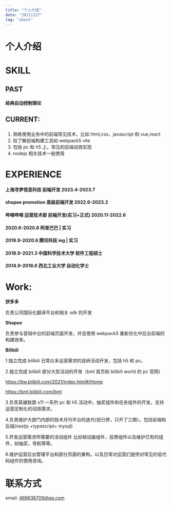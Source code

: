 ```yaml
---
title: "个人介绍"
date: "20211227"
tag: "about"
---
```


# 个人介绍

# SKILL

## PAST

#### 经典自动控制理论

## CURRENT:

###

1. 熟练使用业务中的前端常见技术，比如 html,css，javascript 和 vue,react
2. 较了解前端构建工具如 webpack5 vite
3. 包括 pc 和 h5 上，常见的前端动效实现
4. nodejs 相关技术一般使用

# EXPERIENCE

#### 上海寻梦信息科技 前端开发 2023.4-2023.7

#### shopee promotion 高级前端开发 2022.6-2023.2

#### 哔哩哔哩 运营技术部 前端开发(实习+正式) 2020.11-2022.6

#### 2020.6-2020.8 阿里巴巴 | 实习

#### 2019.9-2020.6 腾讯科技 ieg | 实习

#### 2018.9-2021.3 中国科学技术大学 软件工程硕士

#### 2014.9-2018.6 西北工业大学 自动化学士

# Work:

**拼多多**

负责公司国际化翻译平台和相关 sdk 的开发

**Shopee**

负责参与营销中台的前端页面开发，并且使用 webpack5 重新优化中后台前端的构建效率。

**Bilibili**

1.独立完成 bilibili 日常众多运营需求的自研活动开发，包括 h5 和 pc。

2.独立完成 bilibili 部分大型活动的开发（bml 首页和 bilibili world 的 pc 官网)

https://bw.bilibili.com/2021/index.html#/Home

https://bml.bilibili.com/bml

3.负责英雄联盟 s11 一系列 pc 和 h5 活动中，抽奖组件和任务组件的开发，支持运营定制化的动效需求。

4.负责维护大部门内部的技术月刊平台的迭代(现已停，只开了三期）。包括前端和后端(nestjs +typescript+ mysql)

5.开发运营需求所需要的活动组件 比如帧动画组件，投票组件以及维护已有的组件，如抽奖，导航等等。

6.维护运营后台管理平台和部分页面的重构，以及日常对运营们提供对常见的低代码组件的使用咨询。

# 联系方式

email: 466636709@qq.com
